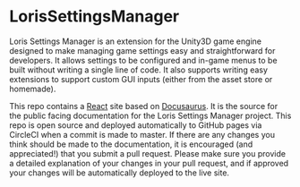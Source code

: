 # LorisSettingsManager

Loris Settings Manager is an extension for the Unity3D game engine designed to make managing game settings easy and straightforward for developers. It allows settings to be configured and in-game menus to be built without writing a single line of code. It also supports writing easy extensions to support custom GUI inputs (either from the asset store or homemade).

This repo contains a [React](https://reactjs.org/) site based on [Docusaurus](https://docusaurus.io/). It is the source for the public facing documentation for the Loris Settings Manager project. This repo is open source and deployed automatically to GitHub pages via CircleCI when a commit is made to master. If there are any changes you think should be made to the documentation, it is encouraged (and appreciated!) that you submit a pull request. Please make sure you provide a detailed explanation of your changes in your pull request, and if approved your changes will be automatically deployed to the live site.
